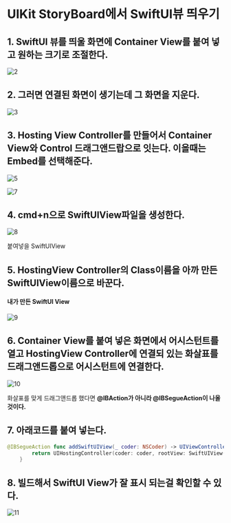 # UIKit StoryBoard에서 SwiftUI뷰 띄우기

## 1.  SwiftUI 뷰를 띄울 화면에 Container View를 붙여 넣고 원하는 크기로 조절한다.

<!-- ![1](../images/2023-03-26-addSwiftUIView/1.png) -->

![2](../images/2023-03-26-addSwiftUIView/2.png)

## 2.  그러면 연결된 화면이 생기는데 그 화면을 지운다.

![3](../images/2023-03-26-addSwiftUIView/3.png)

## 3. Hosting View Controller를 만들어서 Container View와 Control 드래그앤드랍으로 잇는다. 이을때는 Embed를 선택해준다.

<!-- ![4](../images/2023-03-26-addSwiftUIView/4.png) -->

![5](../images/2023-03-26-addSwiftUIView/5.png)

![7](../images/2023-03-26-addSwiftUIView/7.png)

## 4. cmd+n으로 SwiftUIView파일을 생성한다.

<!-- ![6](../images/2023-03-26-addSwiftUIView/6.png) -->

![8](../images/2023-03-26-addSwiftUIView/8.png)

붙여넣을 SwiftUIView

## 5. HostingView Controller의 Class이름을 아까 만든 SwiftUIView이름으로 바꾼다.
#### 내가 만든 SwiftUI View
![9](../images/2023-03-26-addSwiftUIView/9.png)

## 6. Container View를 붙여 넣은 화면에서 어시스턴트를 열고 HostingView Controller에 연결되 있는 화살표를 드래그앤드롭으로 어시스턴트에 연결한다.

![10](../images/2023-03-26-addSwiftUIView/10.png)

화살표를 맞게 드래그앤드롭 했다면 **@IBAction가 아니라 @IBSegueAction이 나올 것이다.**

## 7. 아래코드를 붙여 넣는다.

```swift
@IBSegueAction func addSwiftUIView(_ coder: NSCoder) -> UIViewController? {
        return UIHostingController(coder: coder, rootView: SwiftUIView())
    }
```

## 8. 빌드해서 SwiftUI View가 잘 표시 되는걸 확인할 수 있다.

![11](../images/2023-03-26-addSwiftUIView/11.png)